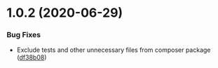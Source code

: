 # 1.0.2 (2020-06-29)


### Bug Fixes

* Exclude tests and other unnecessary files from composer package ([df38b08](https://github.com/f1monkey/request-handle-bundle/commit/df38b08f7192fe91fe871c2c770348576c696372))




